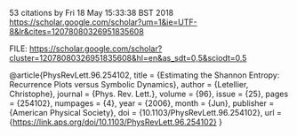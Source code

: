53 citations
by Fri 18 May 15:33:38 BST 2018
https://scholar.google.com/scholar?um=1&ie=UTF-8&lr&cites=12078080326951835608

FILE: 
https://scholar.google.com/scholar?cluster=12078080326951835608&hl=en&as_sdt=0,5&sciodt=0,5


@article{PhysRevLett.96.254102,
  title = {Estimating the Shannon Entropy: Recurrence Plots versus Symbolic Dynamics},
  author = {Letellier, Christophe},
  journal = {Phys. Rev. Lett.},
  volume = {96},
  issue = {25},
  pages = {254102},
  numpages = {4},
  year = {2006},
  month = {Jun},
  publisher = {American Physical Society},
  doi = {10.1103/PhysRevLett.96.254102},
  url = {https://link.aps.org/doi/10.1103/PhysRevLett.96.254102}
}




